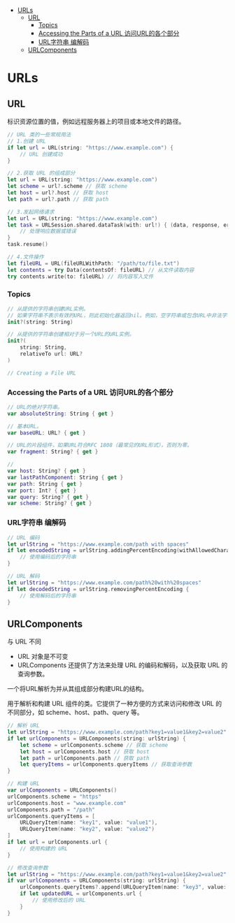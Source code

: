 <!-- TOC -->

- [URLs](#urls)
    - [URL](#url)
        - [Topics](#topics)
        - [Accessing the Parts of a URL 访问URL的各个部分](#accessing-the-parts-of-a-url-%E8%AE%BF%E9%97%AEurl%E7%9A%84%E5%90%84%E4%B8%AA%E9%83%A8%E5%88%86)
        - [URL字符串 编解码](#url%E5%AD%97%E7%AC%A6%E4%B8%B2-%E7%BC%96%E8%A7%A3%E7%A0%81)
    - [URLComponents](#urlcomponents)

<!-- /TOC -->
# URLs

## URL

标识资源位置的值，例如远程服务器上的项目或本地文件的路径。

```swift
// URL 类的一些常规用法
// 1.创建 URL
if let url = URL(string: "https://www.example.com") {
    // URL 创建成功
}

// 2.获取 URL 的组成部分
let url = URL(string: "https://www.example.com")
let scheme = url?.scheme // 获取 scheme
let host = url?.host // 获取 host
let path = url?.path // 获取 path

// 3.发起网络请求
let url = URL(string: "https://www.example.com")
let task = URLSession.shared.dataTask(with: url!) { (data, response, error) in
    // 处理响应数据或错误
}
task.resume()

// 4.文件操作
let fileURL = URL(fileURLWithPath: "/path/to/file.txt")
let contents = try Data(contentsOf: fileURL) // 从文件读取内容
try contents.write(to: fileURL) // 将内容写入文件

```

### Topics

```swift
// 从提供的字符串创建URL实例。
// 如果字符串不表示有效的URL，则此初始化器返回nil。例如，空字符串或包含URL中非法字符的字符串会产生零。
init?(string: String)

// 从提供的字符串创建相对于另一个URL的URL实例。
init?(
    string: String,
    relativeTo url: URL?
)

// Creating a File URL
```

### Accessing the Parts of a URL 访问URL的各个部分

```swift
// URL的绝对字符串。
var absoluteString: String { get }

// 基本URL。
var baseURL: URL? { get }

// URL的片段组件，如果URL符合RFC 1808（最常见的URL形式），否则为零。
var fragment: String? { get }

// 
var host: String? { get }
var lastPathComponent: String { get }
var path: String { get }
var port: Int? { get }
var query: String? { get }
var scheme: String? { get }
```

### URL字符串 编解码

```swift
// URL 编码
let urlString = "https://www.example.com/path with spaces"
if let encodedString = urlString.addingPercentEncoding(withAllowedCharacters: .urlQueryAllowed) {
    // 使用编码后的字符串
}
```

```swift
// URL 解码
let urlString = "https://www.example.com/path%20with%20spaces"
if let decodedString = urlString.removingPercentEncoding {
    // 使用解码后的字符串
}
```

## URLComponents

与 URL 不同

- URL 对象是不可变
- URLComponents 还提供了方法来处理 URL 的编码和解码，以及获取 URL 的查询参数。

一个将URL解析为并从其组成部分构建URL的结构。

用于解析和构建 URL 组件的类。它提供了一种方便的方式来访问和修改 URL 的不同部分，如 scheme、host、path、query 等。

```swift
// 解析 URL
let urlString = "https://www.example.com/path?key1=value1&key2=value2"
if let urlComponents = URLComponents(string: urlString) {
    let scheme = urlComponents.scheme // 获取 scheme
    let host = urlComponents.host // 获取 host
    let path = urlComponents.path // 获取 path
    let queryItems = urlComponents.queryItems // 获取查询参数
}
```

```swift
// 构建 URL
var urlComponents = URLComponents()
urlComponents.scheme = "https"
urlComponents.host = "www.example.com"
urlComponents.path = "/path"
urlComponents.queryItems = [
    URLQueryItem(name: "key1", value: "value1"),
    URLQueryItem(name: "key2", value: "value2")
]
if let url = urlComponents.url {
    // 使用构建的 URL
}
```

```swift
// 修改查询参数
let urlString = "https://www.example.com/path?key1=value1&key2=value2"
if var urlComponents = URLComponents(string: urlString) {
    urlComponents.queryItems?.append(URLQueryItem(name: "key3", value: "value3"))
    if let updatedURL = urlComponents.url {
        // 使用修改后的 URL
    }
}
```
